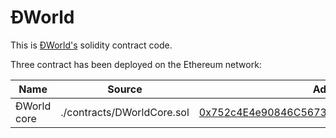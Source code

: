 ÐWorld
======

This is [ÐWorld's](https://dworld.io) solidity contract code.

Three contract has been deployed on the Ethereum network:

| Name         | Source                              | Address                                                                                                               |
| ------------ | ----------------------------------- | --------------------------------------------------------------------------------------------------------------------- |
| ÐWorld core  | ./contracts/DWorldCore.sol          | [0x752c4E4e90846C5673C3791b9809f71B7D4A638a](https://etherscan.io/address/0x752c4e4e90846c5673c3791b9809f71b7d4a638a) |
